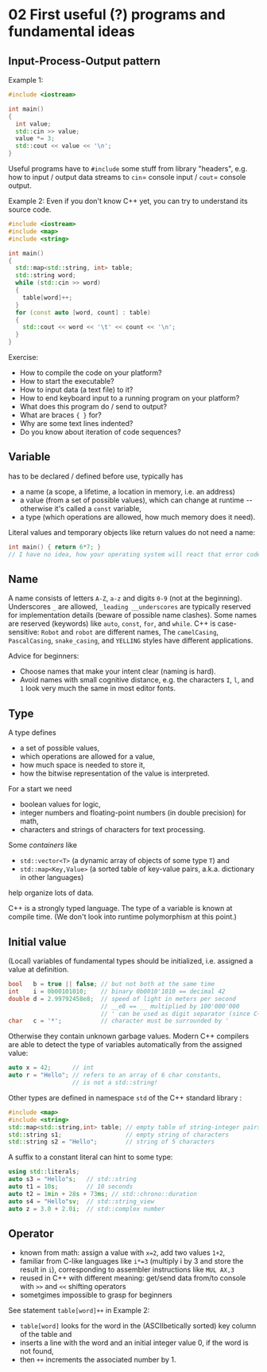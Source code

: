 # 02 First useful (?) programs and fundamental ideas
## Input-Process-Output pattern
Example 1:
```cpp
#include <iostream>

int main()
{
  int value;
  std::cin >> value;
  value *= 3;
  std::cout << value << '\n';
}
```
Useful programs have to `#include` some stuff from library "headers", e.g. how to input / output data streams to `cin`= console input / `cout`= console output.

Example 2: Even if you don't know C++ yet, you can try to understand its source code.
```cpp
#include <iostream>
#include <map>
#include <string>

int main()
{
  std::map<std::string, int> table;
  std::string word;
  while (std::cin >> word)
  {
    table[word]++;
  }
  for (const auto [word, count] : table)
  {
    std::cout << word << '\t' << count << '\n';
  }
}
```
Exercise:
* How to compile the code on your platform?
* How to start the executable?
* How to input data (a text file) to it?
* How to end keyboard input to a running program on your platform?
* What does this program do / send to output?
* What are braces `{ }` for?
* Why are some text lines indented?
* Do you know about iteration of code sequences?

## Variable
has to be declared / defined before use, typically has
* a name (a scope, a lifetime, a location in memory, i.e. an address)
* a value (from a set of possible values), which can change at runtime
  -- otherwise it's called a `const` variable,
* a type (which operations are allowed, how much memory does it need).

Literal values and temporary objects like return values do not need a name:

```cpp
int main() { return 6*7; }
// I have no idea, how your operating system will react that error code...
```

## Name

A name consists of letters `A-Z`, `a-z` and digits `0-9` (not at the beginning).
Underscores `_` are allowed, `_leading __underscores` are typically reserved for implementation details (beware of possible name clashes).
Some names are reserved (keywords) like `auto`, `const`, `for`, and `while`.
C++ is case-sensitive: `Robot` and `robot` are different names,
The `camelCasing`, `PascalCasing`, `snake_casing`, and `YELLING` styles have different applications.

Advice for beginners:
* Choose names that make your intent clear (naming is hard).
* Avoid names with small cognitive distance, e.g. the characters `I`, `l`, and `1` look very much the same in most editor fonts.

## Type
A type defines
* a set of possible values,
* which operations are allowed for a value,
* how much space is needed to store it,
* how the bitwise representation of the value is interpreted.

For a start we need
* boolean values for logic,
* integer numbers and floating-point numbers (in double precision) for math,
* characters and strings of characters for text processing.

Some *containers* like
* `std::vector<T>` (a dynamic array of objects of some type `T`) and
* `std::map<Key,Value>` (a sorted table of key-value pairs, a.k.a. dictionary in other languages)

help organize lots of data.

C++ is a strongly typed language. The type of a variable is known at compile time. (We don't look into runtime polymorphism at this point.)

## Initial value
(Local) variables of fundamental types should be initialized, i.e. assigned a value at definition.

```cpp
bool   b = true || false; // but not both at the same time
int    i = 0b00101010;    // binary 0b0010'1010 == decimal 42
double d = 2.99792458e8;  // speed of light in meters per second
                          // __e8 == __ multiplied by 100'000'000
                          // ' can be used as digit separator (since C++14)
char   c = '*';           // character must be surrounded by '
```

Otherwise they contain unknown garbage values.
Modern C++ compilers are able to detect the type of variables automatically from the assigned value:
```cpp
auto x = 42;      // int
auto r = "Hello"; // refers to an array of 6 char constants,
                  // is not a std::string!
```
Other types are defined in namespace `std` of the C++ standard library :
```cpp
#include <map>
#include <string>
std::map<std::string,int> table; // empty table of string-integer pairs
std::string s1;                  // empty string of characters
std::string s2 = "Hello";        // string of 5 characters
```
A suffix to a constant literal can hint to some type:
```cpp
using std::literals;
auto s3 = "Hello"s;   // std::string
auto t1 = 10s;        // 10 seconds
auto t2 = 1min + 28s + 73ms; // std::chrono::duration
auto s4 = "Hello"sv;  // std::string_view
auto z = 3.0 + 2.0i;  // std::complex number
```
## Operator
* known from math: assign a value with `x=2`, add two values `1+2`,
* familiar from C-like languages like `i*=3` (multiply i by 3 and store the result in `i`), corresponding to assembler instructions like `MUL AX,3`
* reused in C++ with different meaning: get/send data from/to console with `>>` and `<<` shifting operators
* sometgimes impossible to grasp for beginners

See statement `table[word]++` in Example 2:
  * `table[word]` looks for the word in the (ASCIIbetically sorted) key column of the table and
  * inserts a line with the word and an initial integer value 0, if the word is not found,
  * then `++` increments the associated number by 1.

